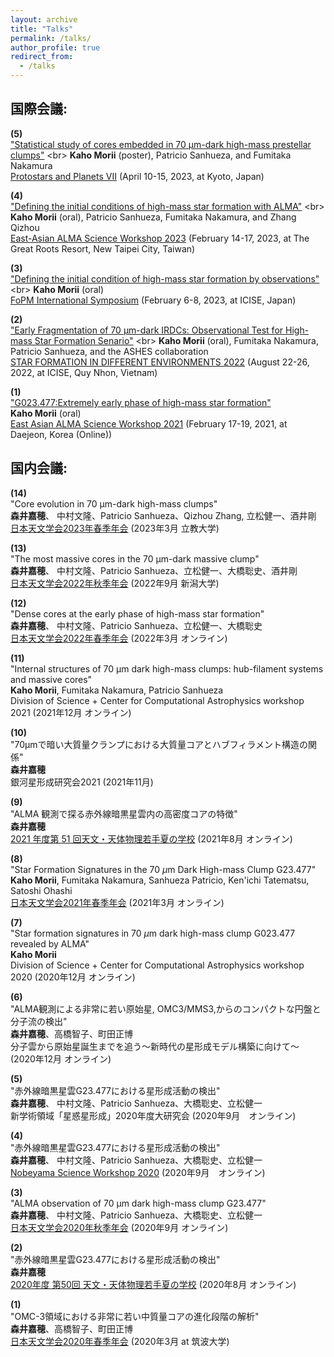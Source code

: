 ```yaml
---
layout: archive
title: "Talks"
permalink: /talks/
author_profile: true
redirect_from:
  - /talks
---
```

<!-- 
{% if site.talkmap_link == true %}

<p style="text-decoration:underline;"><a href="/talkmap.html">See a map of all the places I've given a talk!</a></p>

{% endif %}

{% for post in site.talks reversed %}
  {% include archive-single-talk.html %}
{% endfor %}
 -->
 
## 国際会議: 
**(5)** <br> ["Statistical study of cores embedded in 70 μm-dark high-mass prestellar clumps"](http://ppvii.org/chapter/posters.numbers.pdf](http://ppvii.org/chapter/posters.numbers.pdf)) <br> 
        **Kaho Morii** (poster), Patricio Sanhueza, and Fumitaka Nakamura <br>
        [Protostars and Planets VII](http://ppvii.org/) (April 10-15, 2023, at Kyoto, Japan)
        
**(4)** <br> ["Defining the initial conditions of high-mass star formation with ALMA"](http://events.asiaa.sinica.edu.tw/workshop/20230214/abstract.php?i=36691b2e0270dba7e0f8e05da7a35875](http://events.asiaa.sinica.edu.tw/workshop/20230214/abstract.php?i=36691b2e0270dba7e0f8e05da7a35875)) <br> 
        **Kaho Morii** (oral), Patricio Sanhueza, Fumitaka Nakamura, and Zhang Qizhou <br>
        [East-Asian ALMA Science Workshop 2023](http://events.asiaa.sinica.edu.tw/workshop/20230214/) (February 14-17, 2023, at The Great Roots Resort, New Taipei City, Taiwan)
        
**(3)** <br> ["Defining the initial condition of high-mass star formation by observations"](https://indico.ipmu.jp/event/420/contributions/7284/](https://indico.ipmu.jp/event/420/contributions/7284/)) <br> 
        **Kaho Morii** (oral) <br>
        [FoPM International Symposium](https://indico.ipmu.jp/event/420/overview) (February 6-8, 2023, at ICISE, Japan)
        
**(2)** <br> ["Early Fragmentation of 70 µm-dark IRDCs: Observational Test for High-mass Star Formation Senario"](https://alma.kasi.re.kr/almakasi2021/abstract/KahoMorii.html](https://www.icisequynhon.com/conferences/2022/SFDE/overview.html)) <br> 
        **Kaho Morii** (oral), Fumitaka Nakamura, Patricio Sanhueza, and the ASHES collaboration <br>
        [STAR FORMATION IN DIFFERENT ENVIRONMENTS 2022](https://www.icisequynhon.com/conferences/2022/SFDE/overview.html) (August 22-26, 2022, at ICISE, Quy Nhon, Vietnam)
        
**(1)** <br> ["G023.477:Extremely early phase of high-mass star formation"](https://alma.kasi.re.kr/almakasi2021/abstract/KahoMorii.html) <br> **Kaho Morii** (oral) <br>
[East Asian ALMA Science Workshop 2021](https://alma.kasi.re.kr/almakasi2021/) (February 17-19, 2021, at Daejeon, Korea (Online))

## 国内会議:
**(14)** <br> "Core evolution in 70 μm-dark high-mass clumps" <br> 
  **森井嘉穂**、 中村文隆、Patricio Sanhueza、Qizhou Zhang, 立松健一、酒井剛<br> 
  [日本天文学会2023年春季年会](https://www.asj.or.jp/nenkai/archive/2023a/session-P1.html) (2023年3月 立教大学)
  
**(13)** <br> "The most massive cores in the 70 µm-dark massive clump" <br> 
  **森井嘉穂**、 中村文隆、Patricio Sanhueza、立松健一、大橋聡史、酒井剛<br> 
  [日本天文学会2022年秋季年会](https://www.asj.or.jp/nenkai/archive/2022b/pdf/P148a.pdf) (2022年9月 新潟大学)

**(12)** <br> "Dense cores at the early phase of high-mass star formation" <br> 
  **森井嘉穂**、 中村文隆、Patricio Sanhueza、立松健一、大橋聡史<br> 
  [日本天文学会2022年春季年会](https://www.asj.or.jp/nenkai/archive/2022a/pdf/P117a.pdf) (2022年3月 オンライン)

**(11)** <br> "Internal structures of 70 µm dark high-mass clumps: hub-filament systems and massive cores" <br> 
  **Kaho Morii**, Fumitaka Nakamura, Patricio Sanhueza <br>
  Division of Science + Center for Computational Astrophysics workshop 2021 (2021年12月 オンライン)

**(10)** <br> "70μmで暗い大質量クランプにおける大質量コアとハブフィラメント構造の関係" <br> 
  **森井嘉穂** <br> 
  銀河星形成研究会2021 (2021年11月) 

**(9)** <br> "ALMA 観測で探る赤外線暗黒星雲内の高密度コアの特徴" <br> 
  **森井嘉穂** <br> 
  [2021 年度第 51 回天文・天体物理若手夏の学校](https://astro-wakate.sakura.ne.jp/ss2021/) (2021年8月 オンライン)

**(8)** <br> "Star Formation Signatures in the 70 $\mu$m Dark High-mass Clump G23.477" <br> 
  **Kaho Morii**, Fumitaka Nakamura, Sanhueza Patricio, Ken'ichi Tatematsu, Satoshi Ohashi <br> 
  [日本天文学会2021年春季年会](https://www.asj.or.jp/nenkai/archive/2021a/pdf/P115b.pdf) (2021年3月 オンライン)

**(7)** <br> "Star formation signatures in 70 $\mu$m dark high-mass clump G023.477 revealed by ALMA" <br> 
  **Kaho Morii** <br> 
  Division of Science + Center for Computational Astrophysics workshop 2020 (2020年12月 オンライン)

**(6)** <br> "ALMA観測による非常に若い原始星, OMC3/MMS3,からのコンパクトな円盤と分子流の検出" <br> 
  **森井嘉穂**、高橋智子、町田正博 <br> 
  分子雲から原始星誕生までを追う〜新時代の星形成モデル構築に向けて〜 (2020年12月 オンライン)

**(5)** <br> "赤外線暗黒星雲G23.477における星形成活動の検出" <br> 
  **森井嘉穂**、 中村文隆、Patricio Sanhueza、大橋聡史、立松健一 <br> 
  新学術領域「星惑星形成」2020年度大研究会 (2020年9月　オンライン)

**(4)** <br> "赤外線暗黒星雲G23.477における星形成活動の検出" <br> 
  **森井嘉穂**、 中村文隆、Patricio Sanhueza、大橋聡史、立松健一 <br> 
  [Nobeyama Science Workshop 2020](https://sites.google.com/keio.jp/nobeyama-science-workshop2020/%E8%AC%9B%E6%BC%94%E3%82%B9%E3%83%A9%E3%82%A4%E3%83%89?authuser=0) (2020年9月　オンライン)

**(3)** <br> "ALMA observation of 70 µm dark high-mass clump G23.477" <br> 
  **森井嘉穂**、 中村文隆、Patricio Sanhueza、大橋聡史、立松健一 <br>
  [日本天文学会2020年秋季年会](https://www.asj.or.jp/nenkai/archive/2020b/pdf/P119a.pdf) (2020年9月 オンライン)

**(2)** <br> "赤外線暗黒星雲G23.477における星形成活動の検出" <br> 
  **森井嘉穂** <br> 
  [2020年度 第50回 天文・天体物理若手夏の学校](http://astro-wakate.org/ss2020/wp-content/uploads/2020/09/20200910proceedings_planet.pdf) (2020年8月 オンライン)

**(1)** <br> "OMC-3領域における非常に若い中質量コアの進化段階の解析" <br> 
  **森井嘉穂**、高橋智子、町田正博 <br> 
  [日本天文学会2020年春季年会](https://www.asj.or.jp/nenkai/archive/2020b/pdf/P119a.pdf) (2020年3月 at 筑波大学)

